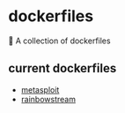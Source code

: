 # dockerfiles
🤖 A collection of dockerfiles

## current dockerfiles

- [metasploit](metasploit/)
- [rainbowstream](rainbowstream/)


